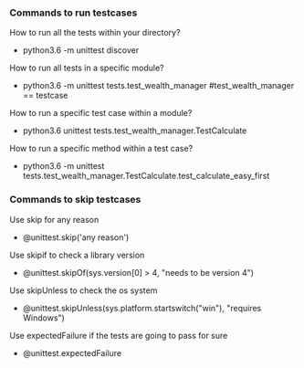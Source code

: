 ### Commands to run testcases

How to run all the tests within your directory?
- python3.6 -m unittest discover

How to run all tests in a specific module?
- python3.6 -m unittest tests.test_wealth_manager #test_wealth_manager == testcase

How to run a specific test case within a module?
- python3.6 unittest tests.test_wealth_manager.TestCalculate

How to run a specific method within a test case?
- python3.6 -m unittest tests.test_wealth_manager.TestCalculate.test_calculate_easy_first

### Commands to skip testcases

Use skip for any reason
- @unittest.skip('any reason')

Use skipif to check a library version
- @unittest.skipOf(sys.version[0] > 4, "needs to be version 4")

Use skipUnless to check the os system
- @unittest.skipUnless(sys.platform.startswitch("win"), "requires Windows")

Use expectedFailure if the tests are going to pass for sure
- @unittest.expectedFailure
